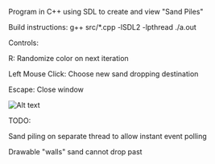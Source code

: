 Program in C++ using SDL to create and view "Sand Piles"

Build instructions:
g++ src/*.cpp -lSDL2 -lpthread
./a.out

Controls:

R: Randomize color on next iteration

Left Mouse Click: Choose new sand dropping destination

Escape: Close window

![Alt text](http://i.imgur.com/N2rF04n.png "Example Run")

TODO:

Sand piling on separate thread to allow instant event polling

Drawable "walls" sand cannot drop past
